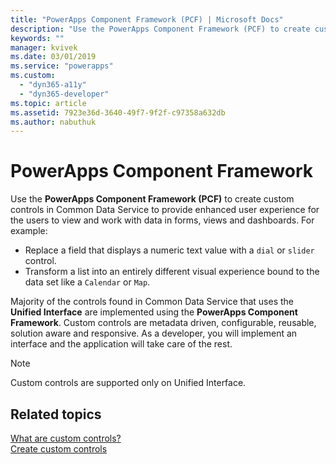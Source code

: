 ```yaml
---
title: "PowerApps Component Framework (PCF) | Microsoft Docs"
description: "Use the PowerApps Component Framework (PCF) to create custom controls to provide enhanced experience for people to view and work with data in forms, views, and dashboards."
keywords: ""
manager: kvivek
ms.date: 03/01/2019
ms.service: "powerapps"
ms.custom:
  - "dyn365-a11y"
  - "dyn365-developer"
ms.topic: article
ms.assetid: 7923e36d-3640-49f7-9f2f-c97358a632db
ms.author: nabuthuk
---
```


# PowerApps Component Framework

Use the **PowerApps Component Framework (PCF)** to create custom controls in Common Data Service to provide enhanced user experience for the users to view and work with data in forms, views and dashboards. For example:

- Replace a field that displays a numeric text value with a `dial` or `slider` control.
- Transform a list into an entirely different visual experience bound to the data set like a `Calendar` or `Map`.

Majority of the controls found in Common Data Service that uses the **Unified Interface** are implemented using the **PowerApps Component Framework**. Custom controls are metadata driven, configurable, reusable, solution aware and responsive. As a developer, you will implement an interface and the application will take care of the rest.

> [!NOTE]
> Custom controls are supported only on Unified Interface.

## Related topics

[What are custom controls?](custom-controls-overview.md)<br/>
[Create custom controls](create-custom-controls-using-pcf.md)<br/>